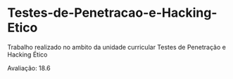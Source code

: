 # Testes-de-Penetracao-e-Hacking-Etico
Trabalho realizado no ambito da unidade curricular Testes de Penetração e Hacking Ético

Avaliação: 18.6
